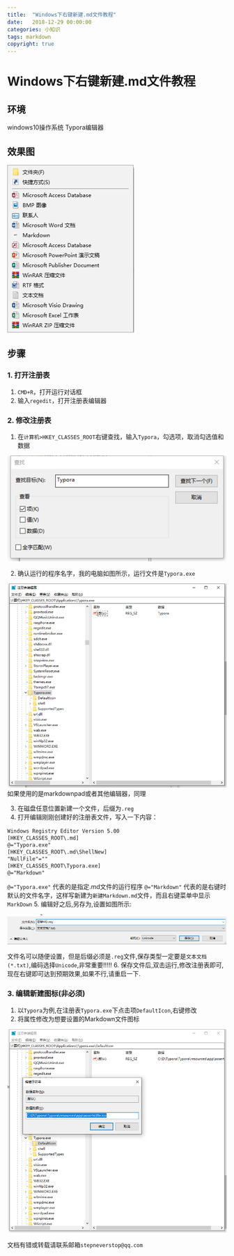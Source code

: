 ```yaml
---
title:  "Windows下右键新建.md文件教程"
date:   2018-12-29 00:00:00
categories: 小知识
tags: markdown
copyright: true
---
```


# Windows下右键新建.md文件教程

## 环境

windows10操作系统
Typora编辑器

## 效果图



![](./win-rightclick-create-md/1546050455.jpg)

## 步骤

### 1. 打开注册表
1. `CMD+R`，打开运行对话框
2. 输入`regedit`，打开注册表编辑器

### 2. 修改注册表
1. 在`计算机>HKEY_CLASSES_ROOT`右键查找，输入`Typora`，勾选项，取消勾选值和数据

![](./win-rightclick-create-md/20181229103503.png)

2. 确认运行的程序名字，我的电脑如图所示，运行文件是`Typora.exe`

![](./win-rightclick-create-md/20181229103752.png)
如果使用的是markdownpad或者其他编辑器，同理

3. 在磁盘任意位置新建一个文件，后缀为`.reg`
4. 打开编辑刚刚创建好的注册表文件，写入一下内容：
```
Windows Registry Editor Version 5.00
[HKEY_CLASSES_ROOT\.md]
@="Typora.exe"
[HKEY_CLASSES_ROOT\.md\ShellNew]
"NullFile"=""
[HKEY_CLASSES_ROOT\Typora.exe]
@="Markdown"
```

`@="Typora.exe"` 代表的是指定.md文件的运行程序
`@="Markdown"` 代表的是右键时默认的文件名字，这样写新建为`新建Markdown.md`文件，而且右键菜单中显示`MarkDown`
5. 编辑好之后,另存为,设置如图所示:

![](./win-rightclick-create-md/20181229105408.png)

文件名可以随便设置，但是后缀必须是`.reg`文件,保存类型一定要是`文本文档(*.txt)`,编码选择`Unicode`,非常重要!!!!!
6. 保存文件后,双击运行,修改注册表即可,现在右键即可达到预期效果,如果不行,请重启一下.

### 3. 编辑新建图标(非必须)
1. 以`Typora`为例,在注册表`Typora.exe`下点击项`DefaultIcon`,右键修改
2. 将属性修改为想要设置的Markdown文件图标

![](./win-rightclick-create-md/20181229105300.png)

文档有错或转载请联系邮箱`stepneverstop@qq.com`